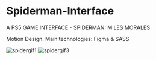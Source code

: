 

# Spiderman-Interface 

A PS5 GAME INTERFACE - SPIDERMAN: MILES MORALES 

Motion Design. Main technologies: Figma & SASS 


![spidergif1](https://user-images.githubusercontent.com/73653212/113757105-9ddcbb80-96e8-11eb-963c-df971675e893.gif)
![spidergif3](https://user-images.githubusercontent.com/73653212/113806643-0ce20080-9739-11eb-98e0-ab40d77b2da6.gif)

